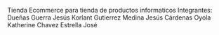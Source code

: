 Tienda Ecommerce para tienda de productos informaticos
Integrantes:
  Dueñas Guerra Jesús Korlant
Gutierrez Medina Jesús
Cárdenas Oyola Katherine
Chavez Estrella José 

 
 
